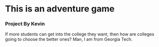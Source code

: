 # This is an adventure game
### Project By Kevin
If more students can get into the college they want, then how are colleges going to choose the better ones?
Man, I am from Georgia Tech.